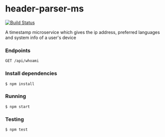 # header-parser-ms

[![Build Status](https://travis-ci.org/dsouzadyn/header-parser-ms.svg?branch=master)](https://travis-ci.org/dsouzadyn/header-parser-ms)

A timestamp microservice which gives the ip address, preferred languages and system info of a user's device

### Endpoints
```
GET /api/whoami
```

### Install dependencies
```
$ npm install
```

### Running
```
$ npm start
```

### Testing
```
$ npm test
```